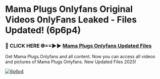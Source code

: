 # Mama Plugs Onlyfans Original Videos 0nlyFans Leaked - Files Updated! (6p6p4)

<h3>🔴 CLICK HERE 🌐==►► <a href="https://tinyurl.com/ms9xzufz" rel="nofollow">Mama Plugs Onlyfans Updated Files</a></h3>

Get Mama Plugs Onlyfans and all content. Now you can access all videos and pictures of Mama Plugs Onlyfans. New Updated Files 2025!

[![6p6p4](https://i.imgur.com/PQ7UWWw.gif)](https://tinyurl.com/ms9xzufz)
